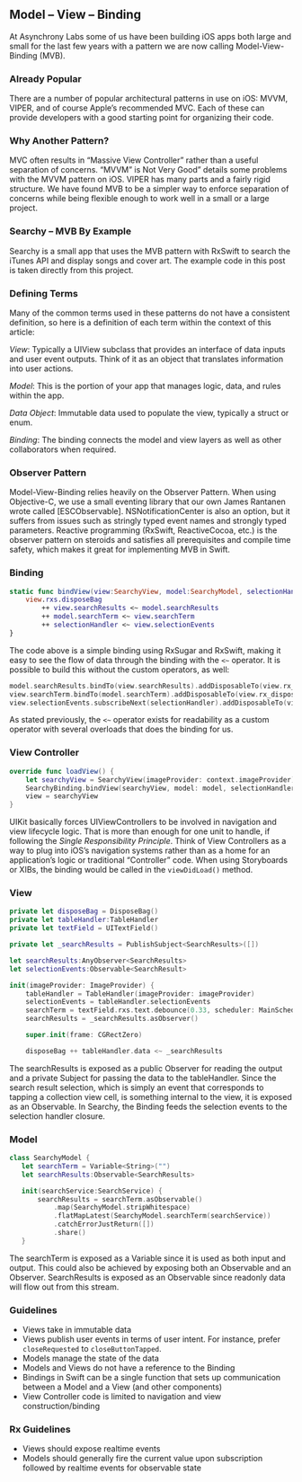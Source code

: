 	
## Model – View – Binding
At Asynchrony Labs some of us have been building iOS apps both large and small for the last few years with a pattern we are now calling Model-View-Binding (MVB).

### Already Popular
There are a number of popular architectural patterns in use on iOS: MVVM, VIPER, and of course Apple’s recommended MVC. Each of these can provide developers with a good starting point for organizing their code.

### Why Another Pattern?
MVC often results in “Massive View Controller” rather than a useful separation of concerns. “MVVM” is Not Very Good” details some problems with the MVVM pattern on iOS. VIPER has many parts and a fairly rigid structure. We have found MVB to be a simpler way to enforce separation of concerns while being flexible enough to work well in a small or a large project.

### Searchy – MVB By Example
Searchy is a small app that uses the MVB pattern with RxSwift to search the iTunes API and display songs and cover art. The example code in this post is taken directly from this project.

### Defining Terms
Many of the common terms used in these patterns do not have a consistent definition, so here is a definition of each term within the context of this article:

*View*: Typically a UIView subclass that provides an interface of data inputs and user event outputs. Think of it as an object that translates information into user actions.

*Model*: This is the portion of your app that manages logic, data, and rules within the app.

*Data Object*: Immutable data used to populate the view, typically a struct or enum.

*Binding*: The binding connects the model and view layers as well as other collaborators when required.

### Observer Pattern
Model-View-Binding relies heavily on the Observer Pattern. When using Objective-C, we use a small eventing library that our own James Rantanen wrote called [ESCObservable]. NSNotificationCenter is also an option, but it suffers from issues such as stringly typed event names and strongly typed parameters. Reactive programming (RxSwift, ReactiveCocoa, etc.) is the observer pattern on steroids and satisfies all prerequisites and compile time safety, which makes it great for implementing MVB in Swift.

### Binding

```swift
static func bindView(view:SearchyView, model:SearchyModel, selectionHandler:(SearchResult)->()) {
    view.rxs.disposeBag
        ++ view.searchResults <~ model.searchResults
        ++ model.searchTerm <~ view.searchTerm
        ++ selectionHandler <~ view.selectionEvents
}
```

The code above is a simple binding using RxSugar and RxSwift, making it easy to see the flow of data through the binding with the `<~` operator. It is possible to build this without the custom operators, as well:

```swift
model.searchResults.bindTo(view.searchResults).addDisposableTo(view.rx_disposeBag)
view.searchTerm.bindTo(model.searchTerm).addDisposableTo(view.rx_disposeBag)
view.selectionEvents.subscribeNext(selectionHandler).addDisposableTo(view.rx_disposeBag)
```

As stated previously, the `<~` operator exists for readability as a custom operator with several overloads that does the binding for us.

### View Controller

```swift
override func loadView() {
    let searchyView = SearchyView(imageProvider: context.imageProvider)
    SearchyBinding.bindView(searchyView, model: model, selectionHandler: self.selectionHandler)
    view = searchyView
}
```

UIKit basically forces UIViewControllers to be involved in navigation and view lifecycle logic. That is more than enough for one unit to handle, if following the _Single Responsibility Principle_. Think of View Controllers as a way to plug into iOS’s navigation systems rather than as a home for an application’s logic or traditional “Controller” code. When using Storyboards or XIBs, the binding would be called in the `viewDidLoad()` method.

### View

```swift
private let disposeBag = DisposeBag()
private let tableHandler:TableHandler
private let textField = UITextField()

private let _searchResults = PublishSubject<SearchResults>([])

let searchResults:AnyObserver<SearchResults>
let selectionEvents:Observable<SearchResult>

init(imageProvider: ImageProvider) {
    tableHandler = TableHandler(imageProvider: imageProvider)
    selectionEvents = tableHandler.selectionEvents
    searchTerm = textField.rxs.text.debounce(0.33, scheduler: MainScheduler.instance)
    searchResults = _searchResults.asObserver()

    super.init(frame: CGRectZero)

    disposeBag ++ tableHandler.data <~ _searchResults
```

The searchResults is exposed as a public Observer for reading the output and a private Subject for passing the data to the tableHandler. Since the search result selection, which is simply an event that corresponds to tapping a collection view cell, is something internal to the view, it is exposed as an Observable. In Searchy, the Binding feeds the selection events to the selection handler closure.

### Model

```swift
class SearchyModel {
   let searchTerm = Variable<String>("")
   let searchResults:Observable<SearchResults>

   init(searchService:SearchService) {
       searchResults = searchTerm.asObservable()
           .map(SearchyModel.stripWhitespace)
           .flatMapLatest(SearchyModel.searchTerm(searchService))
           .catchErrorJustReturn([])
           .share()
   }
```

The searchTerm is exposed as a Variable since it is used as both input and output. This could also be achieved by exposing both an Observable and an Observer. SearchResults is exposed as an Observable since readonly data will flow out from this stream.

### Guidelines
* Views take in immutable data
* Views publish user events in terms of user intent. For instance, prefer `closeRequested` to `closeButtonTapped`.
* Models manage the state of the data
* Models and Views do not have a reference to the Binding
* Bindings in Swift can be a single function that sets up communication between a Model and a View (and other components)
* View Controller code is limited to navigation and view construction/binding

### Rx Guidelines
* Views should expose realtime events
* Models should generally fire the current value upon subscription followed by realtime events for observable state
